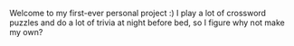 Welcome to my first-ever personal project :)
I play a lot of crossword puzzles and do a lot of trivia at night before bed, so I figure why not make my own?
